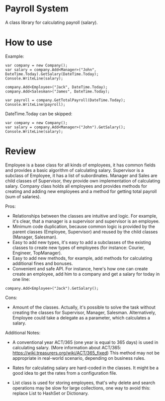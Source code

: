 # Payroll System

A class library for calculating payroll (salary).

# How to use

Example:

```
var company = new Company();
var salary = company.Add<Manager>("John", DateTime.Today).GetSalary(DateTime.Today); 
Console.WriteLine(salary);

company.Add<Employee>("Jack", DateTime.Today); 
company.Add<Salesman>("James", DateTime.Today);

var payroll = company.GetTotalPayroll(DateTime.Today);
Console.WriteLine(payroll);
```

DateTime.Today can be skipped:

```
var company = new Company();
var salary = company.Add<Manager>("John").GetSalary(); 
Console.WriteLine(salary);
```

# Review

Employee is a base class for all kinds of employees, it has common fields and provides a basic algorithm of calculating salary.
Supervisor is a subclass of Employee, it has a list of subordinates. 
Manager and Sales are child classes of Supervisor, they provide own implementation of calculating salary.
Company class holds all employees and provides methods for creating and adding new employees and a method for getting total payroll (sum of salaries).

Pros:
- Relationships between the classes are intuitive and logic. For example, it's clear, that a manager is a supervisor and supervisor is an employee.
- Minimum code duplication, because common logic is provided by the parent classes (Employee, Supervisor) and reused by the child classes (Manager, Salesman).
- Easy to add new types, it's easy to add a subclasses of the existing classes to create new types of employees (for instance: Courier, Engineer, TopManager). 
- Easy to add new methods, for example, add methods for calculating additional fines and bonuses.
- Convenient and safe API. For instance, here's how one can create create an employee, add him to a company and get a salary for today in one line:
```
company.Add<Employee>("Jack").GetSalary();
```
Cons:
- Amount of the classes. Actually, it's possible to solve the task without creating the classes for Supervisor, Manager, Salesman. Alternatively, Employee could take a delegate as a parameter, which calculates a salary.

Additional Notes:

- A conventional year ACT/365 (one year is equal to 365 days) is used in calculating salary. (More information about ACT/365: https://wiki.treasurers.org/wiki/ACT/365_fixed)
This method may not be appropriate in real-world scenario, depending on business rules.

- Rates for calculating salary are hard-coded in the classes. It might be a good idea to get the rates from a configuration file.

- List class is used for storing employees, that's why delete and search operations may be slow for large collections,
one way to avoid this: replace List to HashSet or Dictionary.
